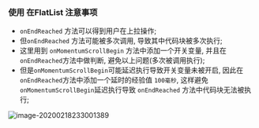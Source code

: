 



### 使用 在FlatList 注意事项
- `onEndReached` 方法可以得到用户在上拉操作;
- 但`onEndReached` 方法可能被多次调用, 导致其中代码块被多次执行;
- 这里用到 `onMomentumScrollBegin` 方法中添加一个开关变量, 并且在`onEndReached`方法中做判断, 避免以上问题(多次被调用执行);
- 但是`onMomentumScrollBegin`可能延迟执行导致开关变量未被开启, 因此在`onEndReached`方法中添加一个延时的经验值 `100毫秒`, 这样避免`onMomentumScrollBegin`延迟执行导致 `onEndReached` 方法中代码块无法被执行;

![image-20200218233001389](/Users/dk/Desktop/github/GitBookNote/ReactNative/imooc笔记/images/image-20200218233001389.png)